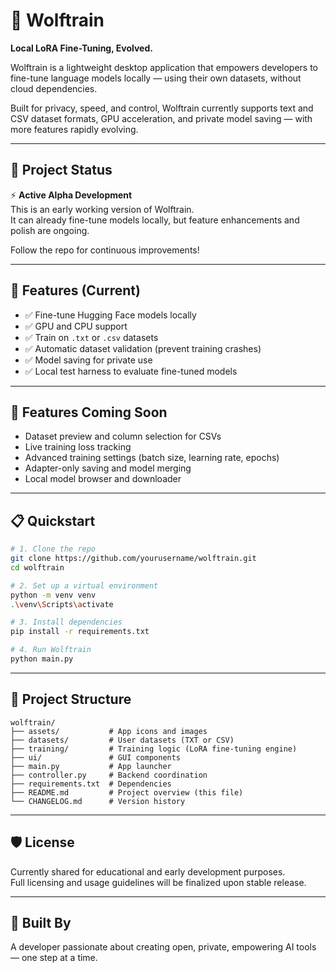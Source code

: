 # 🐺 Wolftrain

**Local LoRA Fine-Tuning, Evolved.**

Wolftrain is a lightweight desktop application that empowers developers to fine-tune language models locally — using their own datasets, without cloud dependencies.

Built for privacy, speed, and control, Wolftrain currently supports text and CSV dataset formats, GPU acceleration, and private model saving — with more features rapidly evolving.

---

## 🚀 Project Status

⚡ **Active Alpha Development**  
This is an early working version of Wolftrain.  
It can already fine-tune models locally, but feature enhancements and polish are ongoing.

Follow the repo for continuous improvements!

---

## 🎯 Features (Current)

- ✅ Fine-tune Hugging Face models locally
- ✅ GPU and CPU support
- ✅ Train on `.txt` or `.csv` datasets
- ✅ Automatic dataset validation (prevent training crashes)
- ✅ Model saving for private use
- ✅ Local test harness to evaluate fine-tuned models

---

## 🧠 Features Coming Soon

- Dataset preview and column selection for CSVs
- Live training loss tracking
- Advanced training settings (batch size, learning rate, epochs)
- Adapter-only saving and model merging
- Local model browser and downloader

---

## 📋 Quickstart

```bash
# 1. Clone the repo
git clone https://github.com/yourusername/wolftrain.git
cd wolftrain

# 2. Set up a virtual environment
python -m venv venv
.\venv\Scripts\activate

# 3. Install dependencies
pip install -r requirements.txt

# 4. Run Wolftrain
python main.py
```

---

## 📂 Project Structure

```plaintext
wolftrain/
├── assets/           # App icons and images
├── datasets/         # User datasets (TXT or CSV)
├── training/         # Training logic (LoRA fine-tuning engine)
├── ui/               # GUI components
├── main.py           # App launcher
├── controller.py     # Backend coordination
├── requirements.txt  # Dependencies
├── README.md         # Project overview (this file)
└── CHANGELOG.md      # Version history
```

---

## 🛡️ License

Currently shared for educational and early development purposes.  
Full licensing and usage guidelines will be finalized upon stable release.

---

## 💬 Built By

A developer passionate about creating open, private, empowering AI tools — one step at a time.